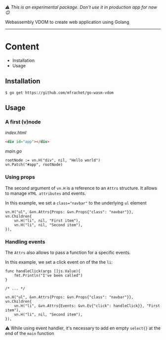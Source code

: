 _:warning: This is an experimental package. Don't use it in production app for now :blush:_

Webassembly VDOM to create web application using Golang

---

# Content

- Installation
- Usage

## Installation

```shell
$ go get https://github.com/mfrachet/go-wasm-vdom
```

## Usage

### A first (v)node

_index.html_

```html
<div id="app"></div>
```

_main.go_

```golang
rootNode := vn.H("div", nil, "Hello world")
vn.Patch("#app", rootNode)
```

### Using props

The second argument of `vn.H` is a reference to an `Attrs` structure. It allows to manage `HTML attributes` and events.

In this example, we set a `class="navbar"` to the underlying `ul` element

```golang
vn.H("ul", &vn.Attrs{Props: &vn.Props{"class": "navbar"}}, vn.Children{
	vn.H("li", nil, "First item"),
	vn.H("li", nil, "Second item"),
}),
```

### Handling events

The `Attrs` also allows to pass a function for a specific events.

In this example, we set a click event on of the the `li`:

```golang
func handleClick(args []js.Value){
	fmt.Println("I've been called")
}

/* ... */

vn.H("ul", &vn.Attrs{Props: &vn.Props{"class": "navbar"}}, vn.Children{
	vn.H("li", &vn.Attrs{Events: &vn.Ev{"click": handleClick}}, "First item"),
	vn.H("li", nil, "Second item"),
}),
```

:warning: While using event handler, it's necessary to add en empty `select{}` at the end of the `main` function

